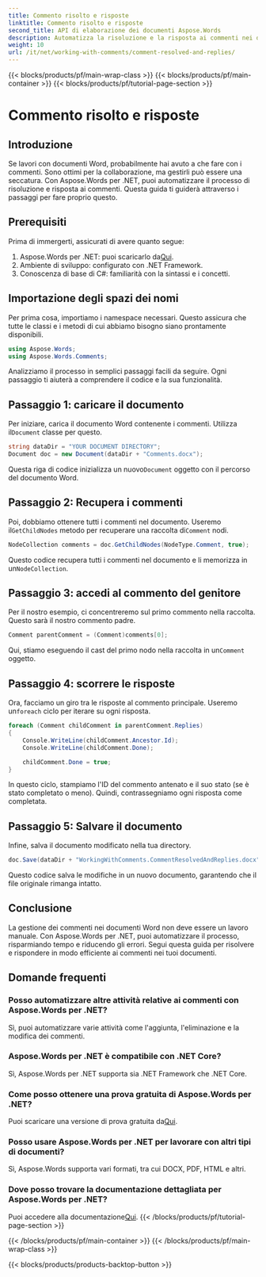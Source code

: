 ```yaml
---
title: Commento risolto e risposte
linktitle: Commento risolto e risposte
second_title: API di elaborazione dei documenti Aspose.Words
description: Automatizza la risoluzione e la risposta ai commenti nei documenti Word con Aspose.Words per .NET. Guida dettagliata inclusa.
weight: 10
url: /it/net/working-with-comments/comment-resolved-and-replies/
---
```


{{< blocks/products/pf/main-wrap-class >}}
{{< blocks/products/pf/main-container >}}
{{< blocks/products/pf/tutorial-page-section >}}

# Commento risolto e risposte

## Introduzione

Se lavori con documenti Word, probabilmente hai avuto a che fare con i commenti. Sono ottimi per la collaborazione, ma gestirli può essere una seccatura. Con Aspose.Words per .NET, puoi automatizzare il processo di risoluzione e risposta ai commenti. Questa guida ti guiderà attraverso i passaggi per fare proprio questo.

## Prerequisiti

Prima di immergerti, assicurati di avere quanto segue:

1.  Aspose.Words per .NET: puoi scaricarlo da[Qui](https://releases.aspose.com/words/net/).
2. Ambiente di sviluppo: configurato con .NET Framework.
3. Conoscenza di base di C#: familiarità con la sintassi e i concetti.

## Importazione degli spazi dei nomi

Per prima cosa, importiamo i namespace necessari. Questo assicura che tutte le classi e i metodi di cui abbiamo bisogno siano prontamente disponibili.

```csharp
using Aspose.Words;
using Aspose.Words.Comments;
```

Analizziamo il processo in semplici passaggi facili da seguire. Ogni passaggio ti aiuterà a comprendere il codice e la sua funzionalità.

## Passaggio 1: caricare il documento

 Per iniziare, carica il documento Word contenente i commenti. Utilizza il`Document` classe per questo.

```csharp
string dataDir = "YOUR DOCUMENT DIRECTORY";
Document doc = new Document(dataDir + "Comments.docx");
```

 Questa riga di codice inizializza un nuovo`Document` oggetto con il percorso del documento Word.

## Passaggio 2: Recupera i commenti

 Poi, dobbiamo ottenere tutti i commenti nel documento. Useremo il`GetChildNodes` metodo per recuperare una raccolta di`Comment` nodi.

```csharp
NodeCollection comments = doc.GetChildNodes(NodeType.Comment, true);
```

Questo codice recupera tutti i commenti nel documento e li memorizza in un`NodeCollection`.

## Passaggio 3: accedi al commento del genitore

Per il nostro esempio, ci concentreremo sul primo commento nella raccolta. Questo sarà il nostro commento padre.

```csharp
Comment parentComment = (Comment)comments[0];
```

 Qui, stiamo eseguendo il cast del primo nodo nella raccolta in un`Comment` oggetto.

## Passaggio 4: scorrere le risposte

 Ora, facciamo un giro tra le risposte al commento principale. Useremo un`foreach` ciclo per iterare su ogni risposta.

```csharp
foreach (Comment childComment in parentComment.Replies)
{
    Console.WriteLine(childComment.Ancestor.Id);
    Console.WriteLine(childComment.Done);

    childComment.Done = true;
}
```

In questo ciclo, stampiamo l'ID del commento antenato e il suo stato (se è stato completato o meno). Quindi, contrassegniamo ogni risposta come completata.

## Passaggio 5: Salvare il documento

Infine, salva il documento modificato nella tua directory.

```csharp
doc.Save(dataDir + "WorkingWithComments.CommentResolvedAndReplies.docx");
```

Questo codice salva le modifiche in un nuovo documento, garantendo che il file originale rimanga intatto.

## Conclusione

La gestione dei commenti nei documenti Word non deve essere un lavoro manuale. Con Aspose.Words per .NET, puoi automatizzare il processo, risparmiando tempo e riducendo gli errori. Segui questa guida per risolvere e rispondere in modo efficiente ai commenti nei tuoi documenti.

## Domande frequenti

### Posso automatizzare altre attività relative ai commenti con Aspose.Words per .NET?  
Sì, puoi automatizzare varie attività come l'aggiunta, l'eliminazione e la modifica dei commenti.

### Aspose.Words per .NET è compatibile con .NET Core?  
Sì, Aspose.Words per .NET supporta sia .NET Framework che .NET Core.

### Come posso ottenere una prova gratuita di Aspose.Words per .NET?  
 Puoi scaricare una versione di prova gratuita da[Qui](https://releases.aspose.com/).

### Posso usare Aspose.Words per .NET per lavorare con altri tipi di documenti?  
Sì, Aspose.Words supporta vari formati, tra cui DOCX, PDF, HTML e altri.

### Dove posso trovare la documentazione dettagliata per Aspose.Words per .NET?  
 Puoi accedere alla documentazione[Qui](https://reference.aspose.com/words/net/).
{{< /blocks/products/pf/tutorial-page-section >}}

{{< /blocks/products/pf/main-container >}}
{{< /blocks/products/pf/main-wrap-class >}}

{{< blocks/products/products-backtop-button >}}
